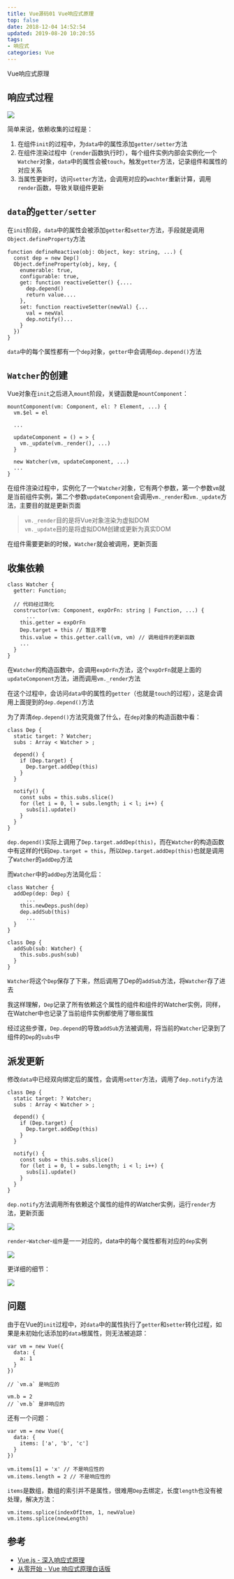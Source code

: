 ```yaml
---
title: Vue源码01 Vue响应式原理
top: false
date: 2018-12-04 14:52:54
updated: 2019-08-20 10:20:55
tags:
- 响应式
categories: Vue
---
```


Vue响应式原理

<!-- more -->

## 响应式过程

![](http://image.oldzhou.cn/18-12-4/69856904.jpg)

简单来说，依赖收集的过程是：

1. 在组件`init`的过程中，为`data`中的属性添加`getter/setter`方法
2. 在组件渲染过程中（`render`函数执行时），每个组件实例内部会实例化一个`Watcher`对象，`data`中的属性会被`touch`，触发`getter`方法，记录组件和属性的对应关系
3. 当属性更新时，访问`setter`方法，会调用对应的`wachter`重新计算，调用`render`函数，导致关联组件更新

## `data`的`getter/setter`

在`init`阶段，`data`中的属性会被添加`getter`和`setter`方法，手段就是调用`Object.defineProperty`方法

```JS
function defineReactive(obj: Object, key: string, ...) {
  const dep = new Dep()
  Object.defineProperty(obj, key, {
    enumerable: true,
    configurable: true,
    get: function reactiveGetter() {....
      dep.depend()
      return value....
    },
    set: function reactiveSetter(newVal) {...
      val = newVal
      dep.notify()...
    }
  })
}
```
`data`中的每个属性都有一个`dep`对象，`getter`中会调用`dep.depend()`方法

## `Watcher`的创建

Vue对象在`init`之后进入`mount`阶段，关键函数是`mountComponent`：

```JS
mountComponent(vm: Component, el: ? Element, ...) {
  vm.$el = el

  ...

  updateComponent = () = > {
    vm._update(vm._render(), ...)
  }

  new Watcher(vm, updateComponent, ...)
  ...
}
```
在组件渲染过程中，实例化了一个`Watcher`对象，它有两个参数，第一个参数`vm`就是当前组件实例，第二个参数`updateComponent`会调用`vm._render`和`vm._update`方法，主要目的就是更新页面

> `vm._render`目的是将Vue对象渲染为虚拟DOM  
> `vm._update`目的是将虚拟DOM创建或更新为真实DOM

在组件需要更新的时候，`Watcher`就会被调用，更新页面

## 收集依赖

```JS
class Watcher {
  getter: Function;

  // 代码经过简化
  constructor(vm: Component, expOrFn: string | Function, ...) {
      ...
    this.getter = expOrFn
    Dep.target = this // 暂且不管
    this.value = this.getter.call(vm, vm) // 调用组件的更新函数
    ...
  }
}
```

在`Watcher`的构造函数中，会调用`expOrFn`方法，这个`expOrFn`就是上面的`updateComponent`方法，进而调用`vm._render`方法

在这个过程中，会访问`data`中的属性的`getter`（也就是`touch`的过程），这是会调用上面提到的`dep.depend()`方法

为了弄清`dep.depend()`方法究竟做了什么，在`dep`对象的构造函数中看：

```JS
class Dep {
  static target: ? Watcher;
  subs : Array < Watcher > ;

  depend() {
    if (Dep.target) {
      Dep.target.addDep(this)
    }
  }

  notify() {
    const subs = this.subs.slice()
    for (let i = 0, l = subs.length; i < l; i++) {
      subs[i].update()
    }
  }
}
```
`dep.depend()`实际上调用了`Dep.target.addDep(this)`，而在`Watcher`的构造函数中有这样的代码`Dep.target = this`，所以`Dep.target.addDep(this)`也就是调用了`Watcher`的`addDep`方法

而`Watcher`中的`addDep`方法简化后：

```JS
class Watcher {
  addDep(dep: Dep) {
      ...
    this.newDeps.push(dep)
    dep.addSub(this)
      ...
  }
}

class Dep {
  addSub(sub: Watcher) {
    this.subs.push(sub)
  }
}
```
`Watcher`将这个`Dep`保存了下来，然后调用了Dep的`addSub`方法，将`Watcher`存了进去

我这样理解，`Dep`记录了所有依赖这个属性的组件和组件的Watcher实例，同样，在Watcher中也记录了当前组件实例都使用了哪些属性

经过这些步骤，`Dep.depend`的导致`addSub`方法被调用，将当前的`Watcher`记录到了组件的`Dep`的`subs`中

## 派发更新

修改`data`中已经双向绑定后的属性，会调用`setter`方法，调用了`dep.notify`方法

```JS
class Dep {
  static target: ? Watcher;
  subs : Array < Watcher > ;

  depend() {
    if (Dep.target) {
      Dep.target.addDep(this)
    }
  }

  notify() {
    const subs = this.subs.slice()
    for (let i = 0, l = subs.length; i < l; i++) {
      subs[i].update()
    }
  }
}
```
`dep.notify`方法调用所有依赖这个属性的组件的Watcher实例，运行`render`方法，更新页面

![](http://image.oldzhou.cn/18-12-4/66385003.jpg)

`render`-`Watche`r-`组件`是一一对应的，data中的每个属性都有对应的`dep`实例

![](http://image.oldzhou.cn/18-12-4/38001406.jpg)

更详细的细节：

![](http://image.oldzhou.cn/18-12-4/84733927.jpg)

## 问题

由于在Vue的`init`过程中，对`data`中的属性执行了`getter`和`setter`转化过程，如果是未初始化话添加的`data`根属性，则无法被追踪：


```JS
var vm = new Vue({
  data: {
    a: 1
  }
})

// `vm.a` 是响应的

vm.b = 2
// `vm.b` 是非响应的
```
还有一个问题：

```JS
var vm = new Vue({
  data: {
    items: ['a', 'b', 'c']
  }
})

vm.items[1] = 'x' // 不是响应性的
vm.items.length = 2 // 不是响应性的
```

`items`是数组，数组的索引并不是属性，很难用`Dep`去绑定，长度`length`也没有被处理，解决方法：

```JS
vm.items.splice(indexOfItem, 1, newValue)
vm.items.splice(newLength)
```

## 参考
- [Vue.js - 深入响应式原理](https://cn.vuejs.org/v2/guide/reactivity.html#%E5%A6%82%E4%BD%95%E8%BF%BD%E8%B8%AA%E5%8F%98%E5%8C%96)
- [从零开始 - Vue 响应式原理白话版](https://www.njleonzhang.com/2018/09/26/vue-reactive.html)
